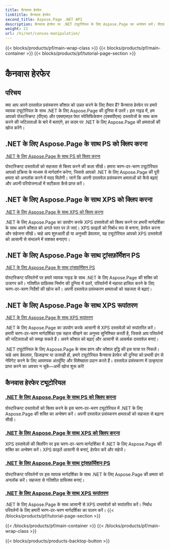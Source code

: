 ```yaml
---
title: कैनवास हेरफेर
linktitle: कैनवास हेरफेर
second_title: Aspose.Page .NET API
description: कैनवास हेरफेर पर .NET ट्यूटोरियल के लिए Aspose.Page का अन्वेषण करें। पीएस और एक्सपीएस दस्तावेजों को क्लिप करना और बदलना आसान हो गया। अपने दस्तावेज़ प्रसंस्करण कौशल को बढ़ाएँ।
weight: 21
url: /hi/net/canvas-manipulation/
---
```


{{< blocks/products/pf/main-wrap-class >}}
{{< blocks/products/pf/main-container >}}
{{< blocks/products/pf/tutorial-page-section >}}

# कैनवास हेरफेर


## परिचय

क्या आप अपने दस्तावेज़ प्रसंस्करण कौशल को उन्नत करने के लिए तैयार हैं? कैनवास हेरफेर पर हमारे व्यापक ट्यूटोरियल के साथ .NET के लिए Aspose.Page की दुनिया में उतरें। इस गाइड में, हम आपको पोस्टस्क्रिप्ट (पीएस) और एक्सएमएल पेपर स्पेसिफिकेशन (एक्सपीएस) दस्तावेजों के साथ काम करने की जटिलताओं के बारे में बताएंगे, हर कदम पर .NET के लिए Aspose.Page की क्षमताओं की खोज करेंगे।

## .NET के लिए Aspose.Page के साथ PS को क्लिप करना
[.NET के लिए Aspose.Page के साथ PS को क्लिप करना](./clippingps/)

पोस्टस्क्रिप्ट दस्तावेज़ों को सहजता से क्लिप करने की कला सीखें। हमारा चरण-दर-चरण ट्यूटोरियल आपको प्रक्रिया के माध्यम से मार्गदर्शन करेगा, जिससे आपको .NET के लिए Aspose.Page की पूरी क्षमता को अनलॉक करने में मदद मिलेगी। जानें कि अपनी दस्तावेज़ प्रसंस्करण क्षमताओं को कैसे बढ़ाएं और अपनी परियोजनाओं में सटीकता कैसे प्राप्त करें।

## .NET के लिए Aspose.Page के साथ XPS को क्लिप करना
[.NET के लिए Aspose.Page के साथ XPS को क्लिप करना](./clippingxps/)

.NET के लिए Aspose.Page का उपयोग करके XPS दस्तावेज़ों को क्लिप करने पर हमारी मार्गदर्शिका के साथ अपने कौशल को अगले स्तर पर ले जाएं। XPS फ़ाइलों को निर्बाध रूप से बनाना, हेरफेर करना और सहेजना सीखें। चाहे आप शुरुआती हों या अनुभवी डेवलपर, यह ट्यूटोरियल आपको XPS दस्तावेज़ों को आसानी से संभालने में सशक्त बनाएगा।

## .NET के लिए Aspose.Page के साथ ट्रांसफ़ॉर्मेशन PS
[.NET के लिए Aspose.Page के साथ ट्रांसफ़ॉर्मेशन PS](./transformationsps/)

पोस्टस्क्रिप्ट परिवर्तनों पर हमारे व्यापक गाइड के साथ .NET के लिए Aspose.Page की शक्ति को उजागर करें। गतिशील ग्राफ़िक्स निर्माण की दुनिया में उतरें, परिवर्तनों में महारत हासिल करने के लिए चरण-दर-चरण निर्देशों की खोज करें। अपनी दस्तावेज़ प्रसंस्करण क्षमताओं को सहजता से बढ़ाएं।

## .NET के लिए Aspose.Page के साथ XPS रूपांतरण
[.NET के लिए Aspose.Page के साथ XPS रूपांतरण](./transformationsxps/)

.NET के लिए Aspose.Page का उपयोग करके आसानी से XPS दस्तावेज़ों को रूपांतरित करें। हमारी चरण-दर-चरण मार्गदर्शिका एक सहज सीखने का अनुभव सुनिश्चित करती है, जिससे आप परिवर्तनों की जटिलताओं को समझ सकते हैं। अपने कौशल को बढ़ाएं और आसानी से आकर्षक दस्तावेज़ बनाएं।

.NET ट्यूटोरियल के लिए Aspose.Page के साथ ज्ञान और कौशल वृद्धि की इस यात्रा पर निकलें। चाहे आप डेवलपर, डिज़ाइनर या उत्साही हों, हमारे ट्यूटोरियल कैनवास हेरफेर की दुनिया को प्रभावी ढंग से नेविगेट करने के लिए आवश्यक अंतर्दृष्टि और विशेषज्ञता प्रदान करते हैं। दस्तावेज़ प्रसंस्करण में उत्कृष्टता प्राप्त करने का अवसर न चूकें—अभी खोज शुरू करें!
## कैनवास हेरफेर ट्यूटोरियल
### [.NET के लिए Aspose.Page के साथ PS को क्लिप करना](./clippingps/)
पोस्टस्क्रिप्ट दस्तावेज़ों को क्लिप करने के इस चरण-दर-चरण ट्यूटोरियल में .NET के लिए Aspose.Page की शक्ति का अन्वेषण करें। अपनी दस्तावेज़ प्रसंस्करण क्षमताओं को सहजता से बढ़ाना सीखें।
### [.NET के लिए Aspose.Page के साथ XPS को क्लिप करना](./clippingxps/)
XPS दस्तावेज़ों की क्लिपिंग पर इस चरण-दर-चरण मार्गदर्शिका में .NET के लिए Aspose.Page की शक्ति का अन्वेषण करें। XPS फ़ाइलें आसानी से बनाएं, हेरफेर करें और सहेजें।
### [.NET के लिए Aspose.Page के साथ ट्रांसफ़ॉर्मेशन PS](./transformationsps/)
पोस्टस्क्रिप्ट परिवर्तनों पर इस व्यापक मार्गदर्शिका के साथ .NET के लिए Aspose.Page की क्षमता को अनलॉक करें। सहजता से गतिशील ग्राफिक्स बनाएं।
### [.NET के लिए Aspose.Page के साथ XPS रूपांतरण](./transformationsxps/)
.NET के लिए Aspose.Page के साथ आसानी से XPS दस्तावेज़ों को रूपांतरित करें। निर्बाध परिवर्तनों के लिए हमारी चरण-दर-चरण मार्गदर्शिका का पालन करें।
{{< /blocks/products/pf/tutorial-page-section >}}

{{< /blocks/products/pf/main-container >}}
{{< /blocks/products/pf/main-wrap-class >}}

{{< blocks/products/products-backtop-button >}}
